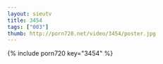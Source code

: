 ```yaml
--- 
layout: sieutv
title: 3454
tags: ["003"]
thumb: http://porn720.net/video/3454/poster.jpg
---
```

{% include porn720 key="3454" %} 
